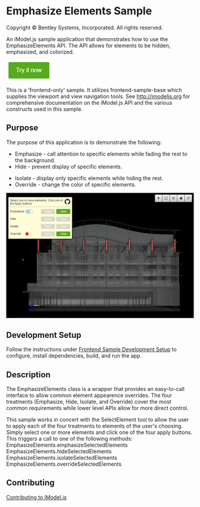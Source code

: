 # Emphasize Elements Sample

Copyright © Bentley Systems, Incorporated. All rights reserved.

An iModel.js sample application that demonstrates how to use the EmphasizeElements API.  The API allows for elements to be hidden, emphasized, and colorized.

[![Click to run the demo](./docs/try-it-now.png)](https://emphasizeelementssample.z13.web.core.windows.net/)

This is a 'frontend-only' sample.  It utilizes frontend-sample-base which supplies the viewport and view navigation tools. See http://imodeljs.org for comprehensive documentation on the iModel.js API and the various constructs used in this sample.

## Purpose

The purpose of this application is to demonstrate the following:

* Emphasize - call attention to specific elements while fading the rest to the background.
* Hide - prevent display of specific elements.
- Isolate - display only specific elements while hiding the rest.
- Override - change the color of specific elements.


![Screenshot of the application](./docs/overview.png)

## Development Setup

Follow the instructions under [Frontend Sample Development Setup](../../README.md#frontend-sample-development-setup) to configure, install dependencies, build, and run the app.

## Description

The EmphasizeElements class is a wrapper that provides an easy-to-call interface to allow common element appearence overrides.  The four treatments (Emphasize, Hide, Isolate, and Override) cover the most common requirements while lower level APIs allow for more direct control.

This sample works in concert with the SelectElement tool to allow the user to apply each of the four treatments to elements of the user's choosing.  Simply select one or more elements and click one of the four apply buttons.  This triggers a call to one of the following methods:
  EmphasizeElements.emphasizeSelectedElements
  EmphasizeElements.hideSelectedElements
  EmphasizeElements.isolateSelectedElements
  EmphasizeElements.overrideSelectedElements

## Contributing

[Contributing to iModel.js](https://github.com/imodeljs/imodeljs/blob/master/CONTRIBUTING.md)
